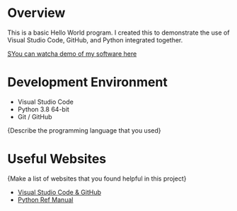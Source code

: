 # Overview

This is a basic Hello World program. I created this to demonstrate the use of Visual Studio Code, GitHub, and Python integrated together.




[SYou can watcha demo of my software here](https://youtu.be/r8eIJKc4s0c)

# Development Environment

* Visual Studio Code
* Python 3.8 64-bit
* Git / GitHub


{Describe the programming language that you used}

# Useful Websites

{Make a list of websites that you found helpful in this project}
* [Visual Studio Code & GitHub](https://code.visualstudio.com/docs/editor/versioncontrol)
* [Python Ref Manual](https://docs.python.org/3/reference/)